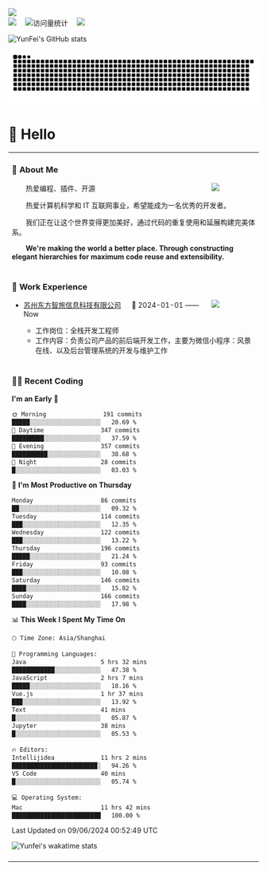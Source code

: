   <!-- dynamic typing effect 动态打字效果 -->
  <div>
    <a href="http://yunfei.plus">
      <img src="https://readme-typing-svg.demolab.com?font=Fira+Code&pause=1000&width=435&lines=console.log(%22Hello%2C%20World%22);祝您今天愉快!&center=true&size=27" />
    </a>
  </div>

  <div>
    <a href="http://yunfei.plus/"><img src="https://img.shields.io/badge/Website-博客-8c36db" /></a>&emsp;
    <!-- visitor -->
    <img src="https://komarev.com/ghpvc/?username=yunfeidog&label=Views&color=orange&style=flat" alt="访问量统计" />&emsp;
    <!-- wakatime -->    
    <a href="https://wakatime.com/@yunfeidog"><img src="https://wakatime.com/badge/user/42d0678c-368b-448b-9a77-5d21c5b55352.svg" /></a>
  </div>

![YunFei's GitHub stats](https://github-readme-stats.vercel.app/api?username=yunfeidog)

![snake](./dist/github-contribution-grid-snake.svg)

#  🙋 Hello

<table>


<tr><td>

### 🤺 About Me

<img align="right" width="88" src="https://cdn.jsdelivr.net/gh/yunfeidog/yunfeidog/assets/images/jobs.png" />

<p>&emsp;&emsp;热爱编程、插件、开源</p>
<p>&emsp;&emsp;热爱计算机科学和 IT 互联网事业，希望能成为一名优秀的开发者。</p>
<p>&emsp;&emsp;我们正在让这个世界变得更加美好，通过代码的重复使用和延展构建完美体系。</p>
<p>&emsp;&emsp;<strong>We're making the world a better place. Through constructing elegant hierarchies for maximum code reuse and extensibility.</strong></p>

</td></tr> 

<tr><td>

### 🏢 Work Experience

<img align="right" width="88" src="https://cdn.jsdelivr.net/gh/yunfeidog/yunfeidog/assets/images/yuanze.png" />

- [苏州东方智旅信息科技有限公司](http://www.leyoobao.com/) &emsp; 📌 2024-01-01 —— Now

    - 工作岗位：全栈开发工程师
    - 工作内容：负责公司产品的前后端开发工作，主要为微信小程序：风景在线、以及后台管理系统的开发与维护工作


</td></tr>

<tr><td>

### 👩‍💻 Recent Coding
<!--START_SECTION:waka-->
**I'm an Early 🐤** 

```text
🌞 Morning                191 commits         █████░░░░░░░░░░░░░░░░░░░░   20.69 % 
🌆 Daytime                347 commits         █████████░░░░░░░░░░░░░░░░   37.59 % 
🌃 Evening                357 commits         ██████████░░░░░░░░░░░░░░░   38.68 % 
🌙 Night                  28 commits          █░░░░░░░░░░░░░░░░░░░░░░░░   03.03 % 
```
📅 **I'm Most Productive on Thursday** 

```text
Monday                   86 commits          ██░░░░░░░░░░░░░░░░░░░░░░░   09.32 % 
Tuesday                  114 commits         ███░░░░░░░░░░░░░░░░░░░░░░   12.35 % 
Wednesday                122 commits         ███░░░░░░░░░░░░░░░░░░░░░░   13.22 % 
Thursday                 196 commits         █████░░░░░░░░░░░░░░░░░░░░   21.24 % 
Friday                   93 commits          ███░░░░░░░░░░░░░░░░░░░░░░   10.08 % 
Saturday                 146 commits         ████░░░░░░░░░░░░░░░░░░░░░   15.82 % 
Sunday                   166 commits         ████░░░░░░░░░░░░░░░░░░░░░   17.98 % 
```


📊 **This Week I Spent My Time On** 

```text
🕑︎ Time Zone: Asia/Shanghai

💬 Programming Languages: 
Java                     5 hrs 32 mins       ████████████░░░░░░░░░░░░░   47.38 % 
JavaScript               2 hrs 7 mins        █████░░░░░░░░░░░░░░░░░░░░   18.16 % 
Vue.js                   1 hr 37 mins        ███░░░░░░░░░░░░░░░░░░░░░░   13.92 % 
Text                     41 mins             █░░░░░░░░░░░░░░░░░░░░░░░░   05.87 % 
Jupyter                  38 mins             █░░░░░░░░░░░░░░░░░░░░░░░░   05.53 % 

🔥 Editors: 
Intellijidea             11 hrs 2 mins       ████████████████████████░   94.26 % 
VS Code                  40 mins             █░░░░░░░░░░░░░░░░░░░░░░░░   05.74 % 

💻 Operating System: 
Mac                      11 hrs 42 mins      █████████████████████████   100.00 % 
```


 Last Updated on 09/06/2024 00:52:49 UTC
<!--END_SECTION:waka-->

![Yunfei's wakatime stats](https://github-readme-stats.vercel.app/api/wakatime?username=yunfeidog)

</td></tr>




<tr><td>

